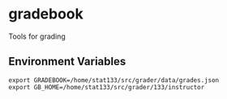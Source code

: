 gradebook
=========

Tools for grading

## Environment Variables

    export GRADEBOOK=/home/stat133/src/grader/data/grades.json
    export GB_HOME=/home/stat133/src/grader/133/instructor

